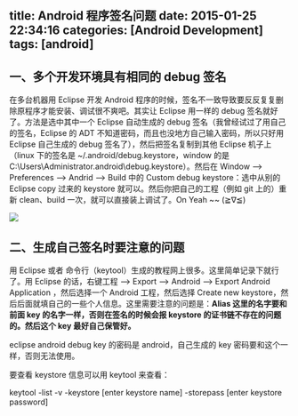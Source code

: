 title: Android 程序签名问题
date: 2015-01-25 22:34:16
categories: [Android Development]
tags: [android]
---

## 一、多个开发环境具有相同的 debug 签名

在多台机器用 Eclipse 开发 Android 程序的时候，签名不一致导致要反反复复删除原程序才能安装、调试很不爽吧。其实让 Eclipse 用一样的 debug 签名就好了。方法是选中其中一个 Eclipse 自动生成的 debug 签名（我曾经试过了用自己的签名，Eclipse 的 ADT 不知道密码，而且也没地方自己输入密码，所以只好用 Eclipse 自己生成的 debug 签名了），然后把签名复制到其他 Eclipse 机子上（linux 下的签名是 ~/.android/debug.keystore，window 的是 C:\Users\Administrator\.android\debug.keystore）。然后在 Window -->  Preferences --> Andrid --> Build 中的 Custom debug keystore：选中从别的 Eclipse copy 过来的 keystore 就可以。然后你把自己的工程（例如 git 上的）重新 clean、build 一次，就可以直接装上调试了。On Yeah ~~ (≧∇≦)

![](http://7u2hy4.com1.z0.glb.clouddn.com/android/keystore/1.jpeg)

## 二、生成自己签名时要注意的问题

用 Eclipse 或者 命令行（keytool）生成的教程网上很多。这里简单记录下就行了。用 Eclipse 的话，右键工程 --> Export --> Android --> Export Android Application ，然后选择一个 Android 工程，然后选择 Create new keystore，然后后面就填自己的一些个人信息。这里需要注意的问题是：**Alias 这里的名字要和前面 key 的名字一样，否则在签名的时候会报 keystore 的证书链不存在的问题的。然后这个 key 最好自己保管好。**

eclipse android debug key 的密码是 android，自己生成的 key 密码要和这个一样，否则无法使用。

要查看 keystore 信息可以用 keytool 来查看： 

keytool -list -v -keystore [enter keystore name] -storepass [enter keystore password]

